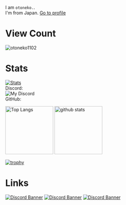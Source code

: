 I am `otoneko.`.<br>
I'm from Japan.
<a href="https://www.otoneko.cat/">Go to profile</a>
# View Count
![otoneko1102](https://count.getloli.com/@otoneko1102?theme=booru-jaypee)
# Stats
[![Stats](https://github-readme-stats.vercel.app/api/wakatime?username=otoneko1102&layout=compact)](https://wakatime.com/@otoneko1102)<br>
Discord:<br>
![My Discord](https://discord-readme-badge.vercel.app/api?id=957885295251034112)<br>
GitHub:<br>
<p align="left"> 
  <img alt="Top Langs" height="150px" src="https://github-readme-stats.vercel.app/api/top-langs/?username=otoneko1102&layout=compact&show_icons=true&theme=tokyonight" />
  <img alt="github stats" height="150px" src="https://github-readme-stats.vercel.app/api?username=otoneko1102&theme=tokyonight&show_icons=ture" />
</p>

[![trophy](https://github-profile-trophy.vercel.app/?username=otoneko1102&theme=tokyonight&column=7
)](https://github.com/ryo-ma/github-profile-trophy)

# Links
<a href="https://discord.gg/Z6zVCQBt9m" target="_blank"><img src="https://discordapp.com/api/guilds/957886649583415296/widget.png?style=banner2" alt="Discord Banner"/></a>
<a href="https://discord.gg/yKW8wWKCnS" target="_blank"><img src="https://discordapp.com/api/guilds/1005287561582878800/widget.png?style=banner2" alt="Discord Banner"/></a>
<a href="https://discord.gg/RhGkd3Fpbj" target="_blank"><img src="https://discordapp.com/api/guilds/1040774666794573975/widget.png?style=banner2" alt="Discord Banner"/></a>
